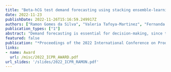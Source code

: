 ```yaml
---
title: "Beta-hCG test demand forecasting using stacking ensemble-learning and machine learning approaches"
date: 2022-11-23
publishDate: 2022-11-26T15:16:59.249917Z
authors: ["Ramon Gomes da Silva", "Valeria Tafoya-Martinez", "Fernanda Damico Silva", "Milena Andreuzo Cardoso", "Evair Borges Severo", "Carolina Queiroz Cardoso", "Matheus Henrique Dal Molin Ribeiro", "Viviana Cocco Mariani", "Leandro Santos Coelho"]
publication_types: ["1"]
abstract: "Demand forecasting is essential for decision-making, since these forecasts are important inputs for strategic management decisions. In this context, the contribution of this study is to propose a hybrid forecasting framework that combines machine learning (ML) models and a stacking ensemble-learning (STACK) approach to forecast the Beta-hCG test demand using a multi-day ahead forecasting strategy. The experiment consisted in comparing the performance of the STACK strategy with the ML models using statistical performance measures. The results show that the STACK model was the most accurate forecaster for 1, 30, and 45 days ahead, while the Generalized Linear Model was the most accurate for 15 days, and Gaussian Process Regression for 60 days. In summary, the STACK model outperformed the compared models in the analyzed forecasting horizons with an average of improvement performance index ranging from 0.69% and 28.38%. Indeed, the proposed forecasting framework provides forecasts that support decision-making in diverse strategic departments in the company, such as sales, marketing, manufacturing, and logistics departments."
featured: false
publication: "*Proceedings of the 2022 International Conference on Production Research Americas*"
links:
- name: Award
  url: /misc/2022_ICPR_AWARD.pdf
url_slides: '/slides/2022_ICPR_RAMON.pdf'
---
```


